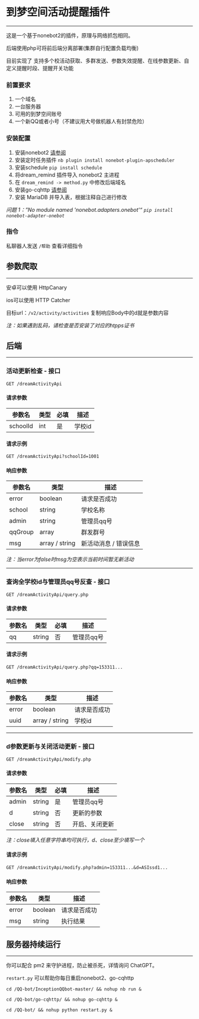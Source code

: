 # 到梦空间活动提醒插件
***
这是一个基于nonebot2的插件，原理与网络抓包相同。

后端使用php可将前后端分离部署(集群自行配置负载均衡)

目前实现了 支持多个校活动获取、多群发送、参数失效提醒、在线参数更新、自定义提醒时段、提醒开关功能

### 前置要求

1. 一个域名
2. 一台服务器
3. 可用的到梦空间账号
4. 一个新QQ或者小号（不建议用大号做机器人有封禁危险）

### 安装配置

1. 安装nonebot2 [请参阅](https://blog.csdn.net/a1255652/article/details/117613037)
2. 安装定时任务插件 `nb plugin install nonebot-plugin-apscheduler`
3. 安装schedule `pip install schedule`
4. 将dream_remind 插件导入 nonebot2 主进程
5. 在 ```dream_remind -> method.py``` 中修改后端域名
6. 安装go-cqhttp [请参阅](https://github.com/Mrs4s/go-cqhttp)
7. 安装 MariaDB 并导入表，根据注释自己进行修改

*问题 1：”No module named 'nonebot.adapters.onebot'“
`pip install nonebot-adapter-onebot`*

### 指令
私聊器人发送 `/帮助` 查看详细指令

## 参数爬取
***
安卓可以使用 HttpCanary

ios可以使用 HTTP Catcher

目标url：```/v2/activity/activities``` 复制响应Body中的d就是参数内容

*注：如果遇到乱码，请检查是否安装了对应的htpps证书*
## 后端
***
### 活动更新检查 - 接口
```
GET /dreamActivityApi
```

#### 请求参数

| 参数名 | 类型   | 必填 | 描述   |
| ------ | ------ | ---- |------|
| schoolId | int | 是   | 学校id |

#### 请求示例

```
GET /dreamActivityApi?schoolId=1001
```

#### 响应参数

| 参数名  | 类型             | 描述           |
| ------- |----------------|--------------|
| error  | boolean        | 请求是否成功       |
| school | string         | 学校名称         |
| admin  | string         | 管理员qq号       |
| qqGroup | array          | 群发群号         |
| msg | array / string | 新活动消息 / 错误信息 |
*注：当error为false时msg为空表示当前时间暂无新活动*

***
### 查询全学校id与管理员qq号反查 - 接口

```
GET /dreamActivityApi/query.php
```

#### 请求参数

| 参数名 | 类型   | 必填  | 描述     |
| ------ | ------ |-----|--------|
| qq | string | 否   | 管理员qq号 |

#### 请求示例

```
GET /dreamActivityApi/query.php?qq=153311...
```

#### 响应参数

| 参数名  | 类型             | 描述   |
| ------- |----------------|------|
| error  | boolean        | 请求是否成功 |
| uuid | array / string | 学校id |

***
### d参数更新与关闭活动更新 - 接口

```
GET /dreamActivityApi/modify.php
```

#### 请求参数

| 参数名 | 类型   | 必填  | 描述      |
| ------ | ------ |-----|---------|
| admin | string | 是   | 管理员qq号  |
| d | string | 否   | 更新的参数   |
| close | string | 否   | 开启、关闭更新 |
*注：close填入任意字符串均可执行，d、close至少填写一个*

#### 请求示例

```
GET /dreamActivityApi/modify.php?admin=153311...&d=ASIssd1...
```

#### 响应参数

| 参数名  | 类型             | 描述     |
| ------- |----------------|--------|
| error  | boolean        | 请求是否成功 |
| msg | string | 执行结果   |

## 服务器持续运行
***
你可以配合 pm2 来守护进程，防止被杀死，详情询问 ChatGPT。

```restart.py``` 可以帮助你每日重启nonebot2、go-cqhttp

```cd /QQ-bot/InceptionQQbot-master/ && nohup nb run &```

```cd /QQ-bot/go-cqhttp/ && nohup go-cqhttp &```

```cd /QQ-bot/ && nohup python restart.py &```
